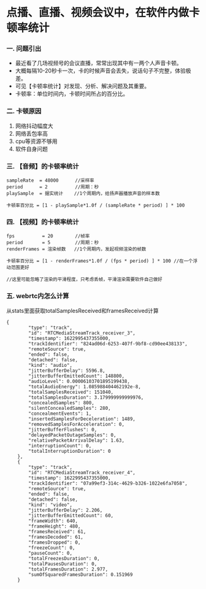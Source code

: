 # 点播、直播、视频会议中，在软件内做卡顿率统计

### 一. 问题引出
- 最近看了几场视频号的会议直播，常常出现其中有一两个人声音卡顿。
- 大概每隔10-20秒卡一次，卡的时候声音会丢失，说话句子不完整，体验极差。
- 可见【卡顿率统计】对发现、分析、解决问题及其重要。
- 卡顿率：单位时间内，卡顿时间所占的百分比。

### 二. 卡顿原因
1. 网络抖动幅度大
2. 网络丢包率高
3. cpu等资源不够用
4. 软件自身问题

### 三. 【音频】的卡顿率统计
```
sampleRate  = 48000      //采样率
period      = 2          //周期：秒
playSample  = 据实统计    //1个周期内，给扬声器播放声音的样本数

卡顿率百分比 = [1 - playSample*1.0f / (sampleRate * period) ] * 100
```

### 四. 【视频】的卡顿率统计

```
fps          = 20        //帧率
period       = 5         //周期：秒
renderFrames = 渲染帧数   //1个周期内，发起视频渲染的帧数

卡顿率百分比 = [1 - renderFrames*1.0f / (fps * period) ] * 100 //在一个浮动范围更好

//这里可能忽略了渲染的平滑程度，只考虑丢帧，平滑渲染需要软件自己做好
```
### 五. webrtc内怎么计算
从stats里面获取totalSamplesReceived和framesReceived计算
```
{
		"type": "track",
		"id": "RTCMediaStreamTrack_receiver_3",
		"timestamp": 1622995437355000,
		"trackIdentifier": "824ad06d-6253-407f-9bf8-cd90ee438133",
		"remoteSource": true,
		"ended": false,
		"detached": false,
		"kind": "audio",
		"jitterBufferDelay": 5596.8,
		"jitterBufferEmittedCount": 148800,
		"audioLevel": 0.00006103701895199438,
		"totalAudioEnergy": 1.085988404462192e-8,
		"totalSamplesReceived": 151040,
		"totalSamplesDuration": 3.179999999999976,
		"concealedSamples": 800,
		"silentConcealedSamples": 280,
		"concealmentEvents": 1,
		"insertedSamplesForDeceleration": 1489,
		"removedSamplesForAcceleration": 0,
		"jitterBufferFlushes": 0,
		"delayedPacketOutageSamples": 0,
		"relativePacketArrivalDelay": 1.63,
		"interruptionCount": 0,
		"totalInterruptionDuration": 0
	},
	{
		"type": "track",
		"id": "RTCMediaStreamTrack_receiver_4",
		"timestamp": 1622995437355000,
		"trackIdentifier": "07a99ef3-314c-4629-b326-1022e6fa7058",
		"remoteSource": true,
		"ended": false,
		"detached": false,
		"kind": "video",
		"jitterBufferDelay": 2.206,
		"jitterBufferEmittedCount": 60,
		"frameWidth": 640,
		"frameHeight": 480,
		"framesReceived": 61,
		"framesDecoded": 61,
		"framesDropped": 0,
		"freezeCount": 0,
		"pauseCount": 0,
		"totalFreezesDuration": 0,
		"totalPausesDuration": 0,
		"totalFramesDuration": 2.977,
		"sumOfSquaredFramesDuration": 0.151969
	}
```
